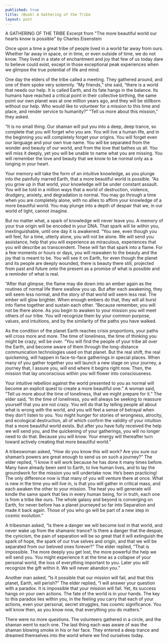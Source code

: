 ```yaml
---
published: true
title: (Book) A Gathering of the Tribe
layout: post
---
```


A GATHERING OF THE TRIBE 
Excerpt from "The more beautiful world our hearts know is possible" by Charles Eisenstein

Once upon a time a great tribe of people lived in a world far away from ours. Whether far away in space, or in time, or even outside of time, we do not know. They lived in a state of enchantment and joy that few of us today dare to believe could exist, except in those exceptional peak experiences when we glimpse the true potential of life and mind. 

One day the elders of the tribe called a meeting. They gathered around, and one of them spoke very solemnly. “My friends,” she said, “there is a world that needs our help. It is called Earth, and its fate hangs in the balance. Its humans have reached a critical point in their collective birthing, the same point our own planet was at one million years ago, and they will be stillborn without our help. Who would like to volunteer for a mission to this time and place, and render service to humanity?” “Tell us more about this mission,” they asked. 

“It is no small thing. Our shaman will put you into a deep, deep trance, so complete that you will forget who you are. You will live a human life, and in the beginning you will completely forget your origins. You will forget even our language and your own true name. You will be separated from the wonder and beauty of our world, and from the love that bathes us all. You will miss it deeply, yet you will be unable to name what you are missing. You will remember the love and beauty that we know to be normal only as a longing in your heart. 

Your memory will take the form of an intuitive knowledge, as you plunge into the painfully marred Earth, that a more beautiful world is possible. “As you grow up in that world, your knowledge will be under constant assault. You will be told in a million ways that a world of destruction, violence, drudgery, anxiety, and degradation is normal. You may go through a time when you are completely alone, with no allies to affirm your knowledge of a more beautiful world. You may plunge into a depth of despair that we, in our world of light, cannot imagine. 

But no matter what, a spark of knowledge will never leave you. A memory of your true origin will be encoded in your DNA. That spark will lie within you, inextinguishable, until one day it is awakened. “You see, even though you will feel, for a time, utterly alone, you will not be alone. We will send you assistance, help that you will experience as miraculous, experiences that you will describe as transcendent. These will fan that spark into a flame. For a few moments or hours or days, you will reawaken to the beauty and the joy that is meant to be. You will see it on Earth, for even though the planet and its people are deeply wounded, there is beauty there still, projected from past and future onto the present as a promise of what is possible and a reminder of what is real. 

“After that glimpse, the flame may die down into an ember again as the routines of normal life there swallow you up. But after each awakening, they will seem less normal, and the story of that world will seem less real. The ember will glow brighter. When enough embers do that, they will all burst into flame together and sustain each other. “Because remember, you will not be there alone. As you begin to awaken to your mission you will meet others of our tribe. You will recognize them by your common purpose, values, and intuitions, and by the similarity of the paths you have walked. 

As the condition of the planet Earth reaches crisis proportions, your paths will cross more and more. The time of loneliness, the time of thinking you might be crazy, will be over. “You will find the people of your tribe all over the Earth, and become aware of them through the long-distance communication technologies used on that planet. But the real shift, the real quickening, will happen in face-to-face gatherings in special places. When many of you gather together you will launch a new stage on your journey, a journey that, I assure you, will end where it begins right now. Then, the mission that lay unconscious within you will flower into consciousness. 

Your intuitive rebellion against the world presented to you as normal will become an explicit quest to create a more beautiful one.” A woman said, “Tell us more about the time of loneliness, that we might prepare for it.” The elder said, “In the time of loneliness, you will always be seeking to reassure yourself that you are not crazy. You will do that by telling people all about what is wrong with the world, and you will feel a sense of betrayal when they don’t listen to you. You might hunger for stories of wrongness, atrocity, and ecological destruction, all of which confirm the validity of your intuition that a more beautiful world exists. But after you have fully received the help we will send you, and the quickening of your gatherings, you will no longer need to do that. Because you will know. Your energy will thereafter turn toward actively creating that more beautiful world.” 

A tribeswoman asked, “How do you know this will work? Are you sure our shaman’s powers are great enough to send us on such a journey?” The elder replied, “I know it will work because he has done it many times before. Many have already been sent to Earth, to live human lives, and to lay the groundwork for the mission you will undertake now. He’s been practicing! The only difference now is that many of you will venture there at once. What is new in the time you will live in, is that you will gather in critical mass, and each awaken the other to your mission. The heat you will generate will kindle the same spark that lies in every human being, for in truth, each one is from a tribe like ours. The whole galaxy and beyond is converging on Earth, for never before has a planet journeyed so far into Separation and made it back again. Those of you who go will be part of a new step in cosmic evolution.” 

A tribesman asked, “Is there a danger we will become lost in that world, and never wake up from the shamanic trance? Is there a danger that the despair, the cynicism, the pain of separation will be so great that it will extinguish the spark of hope, the spark of our true selves and origin, and that we will be separated from our beloved ones forever?” The elder replied, “That is impossible. The more deeply you get lost, the more powerful the help we will send you. You might experience it at the time as a collapse of your personal world, the loss of everything important to you. Later you will recognize the gift within it. We will never abandon you.” 

Another man asked, “Is it possible that our mission will fail, and that this planet, Earth, will perish?” The elder replied, “I will answer your question with a paradox. It is impossible that your mission will fail. Yet, its success hangs on your own actions. The fate of the world is in your hands. The key to this paradox lies within you, in the feeling you carry that each of your actions, even your personal, secret struggles, has cosmic significance. You will know then, as you know now, that everything you do matters.” 

There were no more questions. The volunteers gathered in a circle, and the shaman went to each one. The last thing each was aware of was the shaman blowing smoke in his or her face. They entered a deep trance and dreamed themselves into the world where we find ourselves today.
